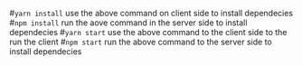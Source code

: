#`yarn install`
use the above command on client side to install dependecies
#`npm install`
run the aove command in the server side to install dependecies
#`yarn start`
use the above command to the client side to the run the client
#`npm start`
run the above command to the server side to install dependecies